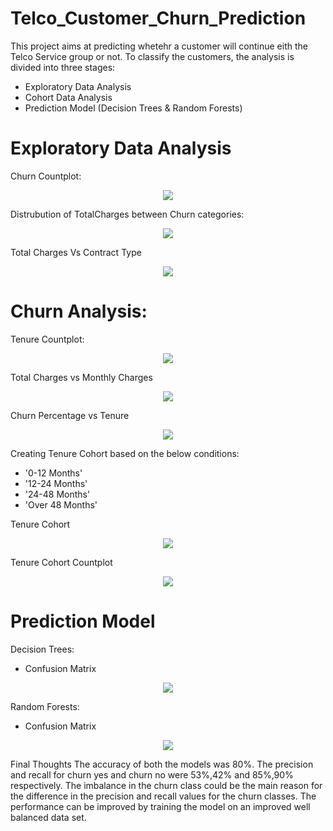 # Telco_Customer_Churn_Prediction

This project aims at predicting whetehr a customer will continue eith the Telco Service group or not. To classify the customers, the analysis is divided into three stages:
  * Exploratory Data Analysis
  * Cohort Data Analysis
  * Prediction Model (Decision Trees & Random Forests)

# Exploratory Data Analysis

Churn Countplot:
<p align="center">
  <img src="figures/churn_countplot.jpg" >
</p>


Distrubution of TotalCharges between Churn categories:
<p align="center">
  <img src="figures/churn_distrubution.jpg"  >
</p>


Total Charges Vs Contract Type
<p align="center">
  <img src="figures/TotalCharges_VS_Contract_perCategory.jpg" >
</p>


# Churn Analysis:
Tenure Countplot:
<p align="center">
  <img src="figures/tenure_histplot.jpg" >
</p>




Total Charges vs Monthly Charges
<p align="center">
  <img src="figures/TotalCharges_VS_MonthlyCharges.jpg" >
</p>


Churn Percentage vs Tenure
<p align="center">
  <img src="figures/ChurnPercentage_VS_tenure.jpg" >
</p>


Creating Tenure Cohort based on the below conditions:
   * '0-12 Months'
   * '12-24 Months'
   * '24-48 Months'
   * 'Over 48 Months' 

Tenure Cohort
<p align="center">
  <img src="figures/Tenure Cohort.jpg" >
</p>


Tenure Cohort Countplot
<p align="center">
  <img src="figures/Tenure Cohort Countplot.jpg" >
</p>


# Prediction Model

Decision Trees: 
* Confusion Matrix
<p align="center">
  <img src="figures/decisionTree_matrix.jpg" >
</p>


Random Forests:
* Confusion Matrix
<p align="center">
  <img src="figures/rfcmatrix.jpg" >
</p>



Final Thoughts
The accuracy of both the models was 80%.
The precision and recall for churn yes and churn no were 53%,42% and 85%,90% respectively.
The imbalance in the churn class could be the main reason for the difference in the precision and recall values for the churn classes.
The performance can be improved by training the model on an improved well balanced data set. 

